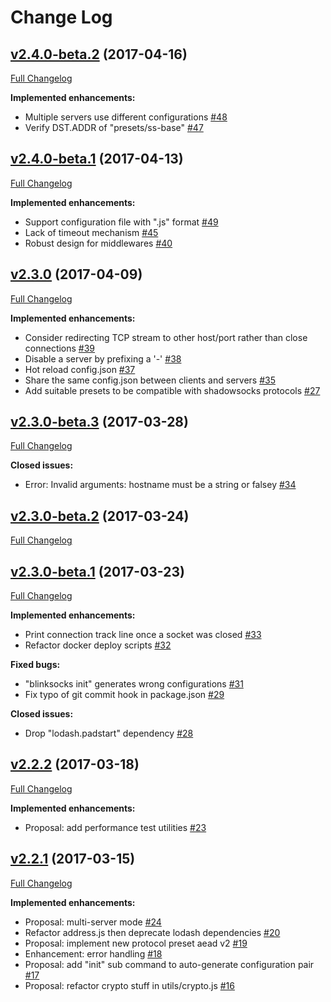 # Change Log

## [v2.4.0-beta.2](https://github.com/blinksocks/blinksocks/tree/v2.4.0-beta.2) (2017-04-16)
[Full Changelog](https://github.com/blinksocks/blinksocks/compare/v2.4.0-beta.1...v2.4.0-beta.2)

**Implemented enhancements:**

- Multiple servers use different configurations [\#48](https://github.com/blinksocks/blinksocks/issues/48)
- Verify DST.ADDR of "presets/ss-base" [\#47](https://github.com/blinksocks/blinksocks/issues/47)

## [v2.4.0-beta.1](https://github.com/blinksocks/blinksocks/tree/v2.4.0-beta.1) (2017-04-13)
[Full Changelog](https://github.com/blinksocks/blinksocks/compare/v2.3.0...v2.4.0-beta.1)

**Implemented enhancements:**

- Support configuration file with ".js" format [\#49](https://github.com/blinksocks/blinksocks/issues/49)
- Lack of timeout mechanism [\#45](https://github.com/blinksocks/blinksocks/issues/45)
- Robust design for middlewares [\#40](https://github.com/blinksocks/blinksocks/issues/40)

## [v2.3.0](https://github.com/blinksocks/blinksocks/tree/v2.3.0) (2017-04-09)
[Full Changelog](https://github.com/blinksocks/blinksocks/compare/v2.3.0-beta.3...v2.3.0)

**Implemented enhancements:**

- Consider redirecting TCP stream to other host/port rather than close connections [\#39](https://github.com/blinksocks/blinksocks/issues/39)
- Disable a server by prefixing a '-' [\#38](https://github.com/blinksocks/blinksocks/issues/38)
- Hot reload config.json [\#37](https://github.com/blinksocks/blinksocks/issues/37)
- Share the same config.json between clients and servers [\#35](https://github.com/blinksocks/blinksocks/issues/35)
- Add suitable presets to be compatible with shadowsocks protocols [\#27](https://github.com/blinksocks/blinksocks/issues/27)

## [v2.3.0-beta.3](https://github.com/blinksocks/blinksocks/tree/v2.3.0-beta.3) (2017-03-28)
[Full Changelog](https://github.com/blinksocks/blinksocks/compare/v2.3.0-beta.2...v2.3.0-beta.3)

**Closed issues:**

- Error: Invalid arguments: hostname must be a string or falsey [\#34](https://github.com/blinksocks/blinksocks/issues/34)

## [v2.3.0-beta.2](https://github.com/blinksocks/blinksocks/tree/v2.3.0-beta.2) (2017-03-24)
[Full Changelog](https://github.com/blinksocks/blinksocks/compare/v2.3.0-beta.1...v2.3.0-beta.2)

## [v2.3.0-beta.1](https://github.com/blinksocks/blinksocks/tree/v2.3.0-beta.1) (2017-03-23)
[Full Changelog](https://github.com/blinksocks/blinksocks/compare/v2.2.2...v2.3.0-beta.1)

**Implemented enhancements:**

- Print connection track line once a socket was closed [\#33](https://github.com/blinksocks/blinksocks/issues/33)
- Refactor docker deploy scripts [\#32](https://github.com/blinksocks/blinksocks/issues/32)

**Fixed bugs:**

- "blinksocks init" generates wrong configurations [\#31](https://github.com/blinksocks/blinksocks/issues/31)
- Fix typo of git commit hook in package.json [\#29](https://github.com/blinksocks/blinksocks/issues/29)

**Closed issues:**

- Drop "lodash.padstart" dependency [\#28](https://github.com/blinksocks/blinksocks/issues/28)

## [v2.2.2](https://github.com/blinksocks/blinksocks/tree/v2.2.2) (2017-03-18)
[Full Changelog](https://github.com/blinksocks/blinksocks/compare/v2.2.1...v2.2.2)

**Implemented enhancements:**

- Proposal: add performance test utilities [\#23](https://github.com/blinksocks/blinksocks/issues/23)

## [v2.2.1](https://github.com/blinksocks/blinksocks/tree/v2.2.1) (2017-03-15)
[Full Changelog](https://github.com/blinksocks/blinksocks/compare/v2.2.0-beta.5...v2.2.1)

**Implemented enhancements:**

- Proposal: multi-server mode [\#24](https://github.com/blinksocks/blinksocks/issues/24)
- Refactor address.js then deprecate lodash dependencies [\#20](https://github.com/blinksocks/blinksocks/issues/20)
- Proposal: implement new protocol preset aead v2  [\#19](https://github.com/blinksocks/blinksocks/issues/19)
- Enhancement: error handling [\#18](https://github.com/blinksocks/blinksocks/issues/18)
- Proposal: add "init" sub command to auto-generate configuration pair [\#17](https://github.com/blinksocks/blinksocks/issues/17)
- Proposal: refactor crypto stuff in utils/crypto.js [\#16](https://github.com/blinksocks/blinksocks/issues/16)
